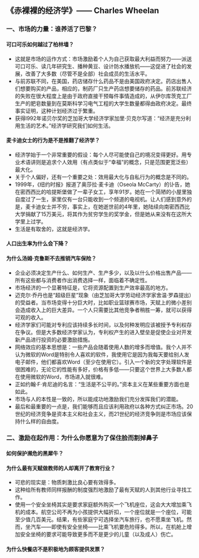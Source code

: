 ## 《赤裸裸的经济学》—— Charles Wheelan
### 一、市场的力量：谁养活了巴黎？
#### 可口可乐如何越过了柏林墙？
* 这就是市场的运作方式：市场激励着个人为自己获取最大利益而努力——派送可口可乐、读几年研究生、播种黄豆、设计防水播放机——这促进了社会的发展，改善了大多数（尽管不是全部）社会成员的生活水平。
* 与前苏联不同，在美国，药店储存什么药品不是由美国政府决定。药店出售人们想要购买的产品，相应的，制药厂只生产药店想要储存的药品。前苏联经济的失败在很大程度上是由于政府直接干预每件事情造成的，从伊尔库茨克工厂生产的肥皂数量到在莫斯科学习电气工程的大学生数量都得由政府决定。最终事实证明，这种计划经济过于繁重。
* 获得l992年诺贝尔奖的芝加哥大学经济学家加里·贝克尔写道：“经济是充分利用生活的艺术。”经济学研究我们如何生活。
#### 麦卡迪女士的行为是不是推翻了经济学？
* 经济学始于一个非常重要的假设：每个人尽可能使自己的境况变得更好。用专业术语讲则是追求个人效用（有点类似于“幸福”的概念，只是范围更宽泛些）最大化。
* 关于个人偏好，还有一个重要之处：效用最大化与自私行为的概念是不同的。
* 1999年，《纽约时报》报道了奥莎拉·麦卡迪（Oseola McCarty）的讣告，她在密西西比的哈提斯堡做了一辈子女工，享年91岁。她在一个简陋的小屋里独自度过了一生，家里仅有一台只能收到一个频道的电视机。让人们感到意外的是，麦卡迪女士并不穷，事实上，在她逝世前的4年里，她陆续向南密西西比大学捐献了15万美元，将其作为贫穷学生的奖学金，但是她从来没有在这所大学里上过学。
* 生活是有取舍的，这就是经济学。
#### 人口出生率为什么会下降？
#### 为什么汤姆·克鲁斯不去推销汽车保险？
* 企业必须决定生产什么、如何生产、生产多少，以及以什么价格出售产品——所有这些都与消费者作出消费选择一样，面临着不确定性。
* 市场经济的一个显著特征是，它将资源配置到生产效率最高的地方。
* 迈克尔·乔丹也是“超级巨星”现象（由芝加哥大学劳动经济学家舍温·罗森提出）的受益者。当市场变得十分巨大时，比如职业篮球赛市场，天赋上的微小差别会造成收入上的巨大差异。一个人只需要比其他竞争者稍胜一筹，就可以获得可观的收入。
* 经济学家们可能对专利应该持续多长时间，以及何种发明应该被授予专利权存在争议。但是大多数经济学家认为，专利权产生的进入壁垒是促使企业对开发新产品进行投资的必要激励措施。
* 网络效应的基本思想是：一些产品会随着使用人数的增多而增值。我个人并不认为微软的Word是特别令人喜欢的软件，我使用它是因为我每天要给别人发电子邮件，他们都喜欢Word（至少在使用它）。引入一个新的文字处理软件是很困难的，无论它的性能有多好，价格有多低——只要这个世界上大多数人都在使用微软的Word，市场进入就很难。
* 正如约翰·F·肯尼迪的名言：“生活是不公平的。”资本主义在某些重要方面也是如此。
* 市场与人的本性是一致的，所以能成功地激励我们充分发挥我们的潜能。
* 最后和最重要的一点是，我们能够而且应该利用政府以各种方式纠正市场。20世纪的经济竞争是资本主义和社会主义，而21世纪的经济竞争则是市场应该保持什么样的自由度。
### 二、激励在起作用：为什么你愿意为了保住脸而割掉鼻子
#### 如何保护濒危的黑犀牛？
#### 为什么最有天赋做教师的人却离开了教育行业？
* 可悲的现实是：物质刺激比良心要有效得多。
* 这种给所有教师同样报酬的制度强烈地激励了最有天赋的人到其他行业寻找工作。
* 使用一个安全坐椅其实是要求家庭额外购买一个飞机座位，这会大大增加乘飞机的成本。航空公司不再为小孩提供大幅折扣，一个座位就是一个座位，可能至少值几百美元。结果，有些家庭宁可选择坐汽车旅行，也不愿乘坐飞机。然而，坐汽车——即使有安全坐椅——比乘飞机要危险得多。所以，在机舱上增加安全坐椅的要求可能导致更多而不是更少的儿童（以及成人）伤亡。
#### 为什么快餐店不是积极地为顾客提供发票？
